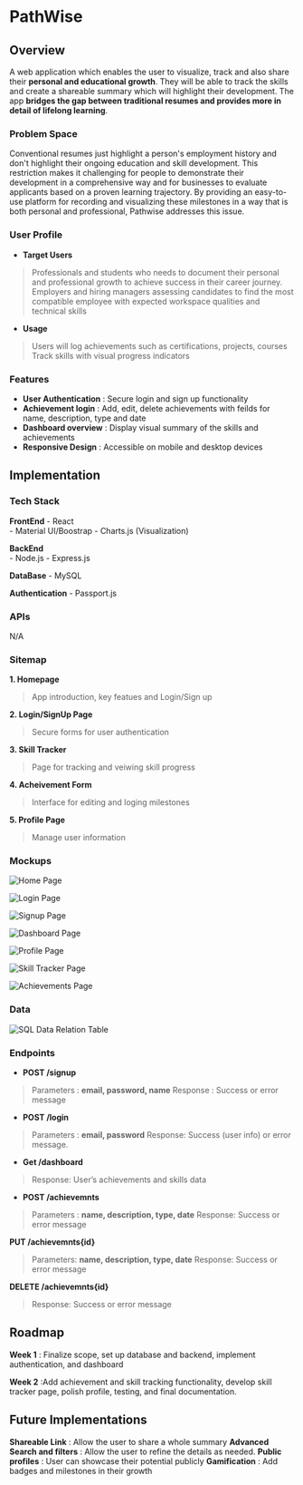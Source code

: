 # PathWise

## Overview

A web application which enables the user to visualize, track and also share their **personal and educational growth**. They will be able to track the skills and create a shareable summary which will highlight their development. The app **bridges the gap between traditional resumes and provides more in detail of lifelong learning**.

### Problem Space

Conventional resumes just highlight a person's employment history and don't highlight their ongoing education and skill development. This restriction makes it challenging for people to demonstrate their development in a comprehensive way and for businesses to evaluate applicants based on a proven learning trajectory. By providing an easy-to-use platform for recording and visualizing these milestones in a way that is both personal and professional, Pathwise addresses this issue.

### User Profile

- **Target Users**
 > Professionals and students who needs to document their personal and  professional growth to achieve success in their career journey.
 > Employers and hiring managers assessing candidates to find the most compatible employee with expected workspace qualities and technical skills

 - **Usage**
 > Users will log achievements such as certifications, projects, courses
 > Track skills with visual progress indicators

### Features

- **User Authentication** : Secure login and sign up functionality
- **Achievement login** : Add, edit, delete achievements with feilds for name, description, type and date
- **Dashboard overview** : Display visual summary of the skills and achievements
- **Responsive Design** : Accessible on mobile and desktop devices

## Implementation

### Tech Stack

**FrontEnd**
        - React  
        - Material UI/Boostrap
        - Charts.js (Visualization) 

**BackEnd**  
        - Node.js
        - Express.js

**DataBase**
        - MySQL

**Authentication**
        - Passport.js

### APIs

N/A

### Sitemap

**1. Homepage**
> App introduction, key featues and Login/Sign up

**2. Login/SignUp Page**
> Secure forms for user authentication

**3. Skill Tracker**
> Page for tracking and veiwing skill progress

**4. Acheivement Form**
> Interface for editing and loging milestones

**5. Profile Page**
> Manage user information 

### Mockups

![Home Page](src/assets/Mockups/HomePage.png)

![Login Page](src/assets/Mockups/LoginPage.png)

![Signup Page](src/assets/Mockups/SignupPage.png)

![Dashboard Page](src/assets/Mockups/Dashboard.png)

![Profile Page](src/assets/Mockups/ProfilePage.png)

![Skill Tracker Page](src/assets/Mockups/SkillTrackerPage.png)

![Achievements Page](src/assets/Mockups/AchievementsPage.png)

### Data

![SQL Data Relation Table](src/assets/Mockups/SQLDataRelation.png)

### Endpoints

- **POST /signup**
> Parameters : **email, password, name**
> Response : Success or error message

- **POST /login**
> Parameters : **email, password**
> Response: Success (user info) or error message.

- **Get /dashboard**
> Response: User’s achievements and skills data

- **POST /achievemnts**
> Parameters : **name, description, type, date**
> Response: Success or error message

**PUT /achievemnts{id}**
> Parameters: **name, description, type, date**
> Response: Success or error message

**DELETE /achievemnts{id}**
> Response: Success or error message

## Roadmap

**Week 1** : Finalize scope, set up database and backend, implement authentication, and dashboard

**Week 2** :Add achievement and skill tracking functionality, develop skill tracker page, polish profile, testing, and final documentation.

## Future Implementations

**Shareable Link** : Allow the user to share a whole summary
**Advanced Search and filters** : Allow the user to refine the details as needed.
**Public profiles** : User can showcase their potential publicly
**Gamification** : Add badges and milestones in their growth 
